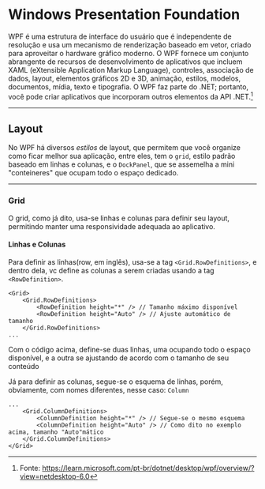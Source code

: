 # Windows Presentation Foundation
WPF é uma estrutura de interface do usuário que é independente de resolução e usa um mecanismo de renderização baseado em vetor, criado para aproveitar o hardware gráfico moderno. O WPF fornece um conjunto abrangente de recursos de desenvolvimento de aplicativos que incluem XAML (eXtensible Application Markup Language), controles, associação de dados, layout, elementos gráficos 2D e 3D, animação, estilos, modelos, documentos, mídia, texto e tipografia. O WPF faz parte do .NET; portanto, você pode criar aplicativos que incorporam outros elementos da API .NET.[^1]

___

## Layout
No WPF há diversos *estilos* de layout, que permitem que você organize como ficar melhor sua aplicação, entre eles, tem o `grid`, estilo padrão baseado em linhas e colunas, e o `DockPanel`, que se assemelha a mini "conteineres" que ocupam todo o espaço dedicado.
___
### Grid
O grid, como já dito, usa-se linhas e colunas para definir seu layout, permitindo manter uma responsividade adequada ao aplicativo.

#### Linhas e Colunas
Para definir as linhas(row, em inglês), usa-se a tag `<Grid.RowDefinitions>`, e dentro dela, vc define as colunas a serem criadas usando a tag `<RowDefinition>`.
```
<Grid>
    <Grid.RowDefinitions>
        <RowDefinition height="*" /> // Tamanho máximo disponível
        <RowDefinition height="Auto" /> // Ajuste automático de tamanho
    </Grid.RowDefinitions>
...
```
 Com o código acima, define-se duas linhas, uma ocupando todo o espaço disponível, e a outra se ajustando de acordo com o tamanho de seu conteúdo

Já para definir as colunas, segue-se o esquema de linhas, porém, obviamente, com nomes diferentes, nesse caso: `Column`
```
...
    <Grid.ColumnDefinitions>
        <ColumnDefinition height="*" /> // Segue-se o mesmo esquema
        <ColumnDefinition height="Auto" /> // Como dito no exemplo acima, tamanho "Auto"mático
    </Grid.ColumnDefinitions>
</Grid>
```


 <!-- Referências Bibliográficas -->
[^1]: Fonte: https://learn.microsoft.com/pt-br/dotnet/desktop/wpf/overview/?view=netdesktop-6.0